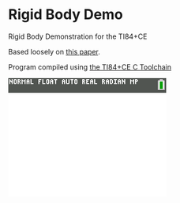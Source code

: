 # Rigid Body Demo

Rigid Body Demonstration for the TI84+CE 

Based loosely on [this paper](https://matthias-research.github.io/pages/publications/posBasedDyn.pdf). 

Program compiled using [the TI84+CE C Toolchain](https://github.com/CE-Programming/toolchain) 

![](https://github.com/Zaalan3/RigidBody/blob/master/col.png) 